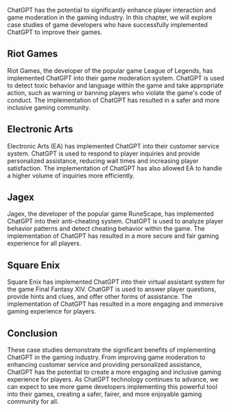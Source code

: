 
ChatGPT has the potential to significantly enhance player interaction and game moderation in the gaming industry. In this chapter, we will explore case studies of game developers who have successfully implemented ChatGPT to improve their games.

Riot Games
----------

Riot Games, the developer of the popular game League of Legends, has implemented ChatGPT into their game moderation system. ChatGPT is used to detect toxic behavior and language within the game and take appropriate action, such as warning or banning players who violate the game's code of conduct. The implementation of ChatGPT has resulted in a safer and more inclusive gaming community.

Electronic Arts
---------------

Electronic Arts (EA) has implemented ChatGPT into their customer service system. ChatGPT is used to respond to player inquiries and provide personalized assistance, reducing wait times and increasing player satisfaction. The implementation of ChatGPT has also allowed EA to handle a higher volume of inquiries more efficiently.

Jagex
-----

Jagex, the developer of the popular game RuneScape, has implemented ChatGPT into their anti-cheating system. ChatGPT is used to analyze player behavior patterns and detect cheating behavior within the game. The implementation of ChatGPT has resulted in a more secure and fair gaming experience for all players.

Square Enix
-----------

Square Enix has implemented ChatGPT into their virtual assistant system for the game Final Fantasy XIV. ChatGPT is used to answer player questions, provide hints and clues, and offer other forms of assistance. The implementation of ChatGPT has resulted in a more engaging and immersive gaming experience for players.

Conclusion
----------

These case studies demonstrate the significant benefits of implementing ChatGPT in the gaming industry. From improving game moderation to enhancing customer service and providing personalized assistance, ChatGPT has the potential to create a more engaging and inclusive gaming experience for players. As ChatGPT technology continues to advance, we can expect to see more game developers implementing this powerful tool into their games, creating a safer, fairer, and more enjoyable gaming community for all.
